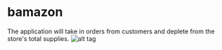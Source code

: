 # bamazon
The application will take in orders from customers and deplete from the store's total supplies.
![alt tag](http://img/1.png)